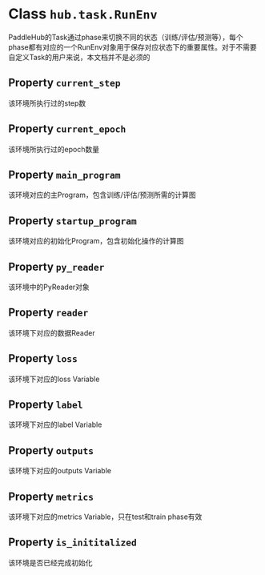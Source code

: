 # Class `hub.task.RunEnv`
PaddleHub的Task通过phase来切换不同的状态（训练/评估/预测等），每个phase都有对应的一个RunEnv对象用于保存对应状态下的重要属性。对于不需要自定义Task的用户来说，本文档并不是必须的

## Property `current_step`
该环境所执行过的step数

## Property `current_epoch`
该环境所执行过的epoch数量

## Property `main_program`
该环境对应的主Program，包含训练/评估/预测所需的计算图

## Property `startup_program`
该环境对应的初始化Program，包含初始化操作的计算图

## Property `py_reader`
该环境中的PyReader对象

## Property `reader`
该环境下对应的数据Reader

## Property `loss`
该环境下对应的loss Variable

## Property `label`
该环境下对应的label Variable

## Property `outputs`
该环境下对应的outputs Variable

## Property `metrics`
该环境下对应的metrics Variable，只在test和train phase有效

## Property  `is_inititalized `
该环境是否已经完成初始化
